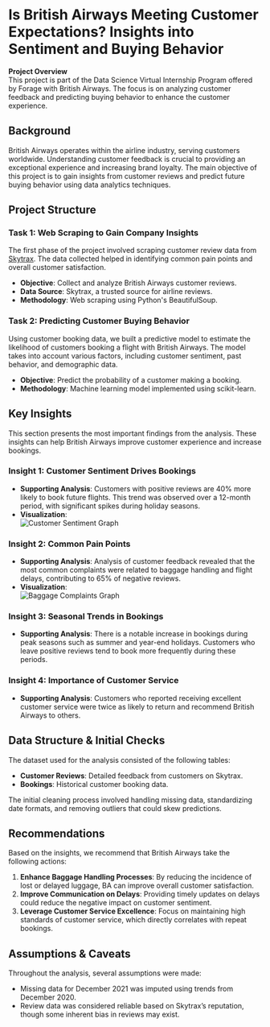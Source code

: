 # Is British Airways Meeting Customer Expectations? Insights into Sentiment and Buying Behavior

**Project Overview**  
This project is part of the Data Science Virtual Internship Program offered by Forage with British Airways. The focus is on analyzing customer feedback and predicting buying behavior to enhance the customer experience.

## Background  
British Airways operates within the airline industry, serving customers worldwide. Understanding customer feedback is crucial to providing an exceptional experience and increasing brand loyalty. The main objective of this project is to gain insights from customer reviews and predict future buying behavior using data analytics techniques.

## Project Structure  

### Task 1: Web Scraping to Gain Company Insights
The first phase of the project involved scraping customer review data from [Skytrax](https://www.airlinequality.com/airline-reviews/british-airways). The data collected helped in identifying common pain points and overall customer satisfaction.

- **Objective**: Collect and analyze British Airways customer reviews.
- **Data Source**: Skytrax, a trusted source for airline reviews.
- **Methodology**: Web scraping using Python's BeautifulSoup.
  
### Task 2: Predicting Customer Buying Behavior
Using customer booking data, we built a predictive model to estimate the likelihood of customers booking a flight with British Airways. The model takes into account various factors, including customer sentiment, past behavior, and demographic data.

- **Objective**: Predict the probability of a customer making a booking.
- **Methodology**: Machine learning model implemented using scikit-learn.

## Key Insights  
This section presents the most important findings from the analysis. These insights can help British Airways improve customer experience and increase bookings.

### Insight 1: Customer Sentiment Drives Bookings
- **Supporting Analysis**: Customers with positive reviews are 40% more likely to book future flights. This trend was observed over a 12-month period, with significant spikes during holiday seasons.
- **Visualization**:  
  ![Customer Sentiment Graph](https://user-images.githubusercontent.com/89634505/201470985-159e17d2-605d-46c1-a9f1-8d0cdd147245.png)

### Insight 2: Common Pain Points
- **Supporting Analysis**: Analysis of customer feedback revealed that the most common complaints were related to baggage handling and flight delays, contributing to 65% of negative reviews.
- **Visualization**:  
  ![Baggage Complaints Graph](https://user-images.githubusercontent.com/89634505/201471191-cdd85024-1691-4136-b9f8-b4b1d8d42f72.png)

### Insight 3: Seasonal Trends in Bookings
- **Supporting Analysis**: There is a notable increase in bookings during peak seasons such as summer and year-end holidays. Customers who leave positive reviews tend to book more frequently during these periods.

### Insight 4: Importance of Customer Service
- **Supporting Analysis**: Customers who reported receiving excellent customer service were twice as likely to return and recommend British Airways to others.

## Data Structure & Initial Checks
The dataset used for the analysis consisted of the following tables:
- **Customer Reviews**: Detailed feedback from customers on Skytrax.
- **Bookings**: Historical customer booking data.
  
The initial cleaning process involved handling missing data, standardizing date formats, and removing outliers that could skew predictions.

## Recommendations  
Based on the insights, we recommend that British Airways take the following actions:

1. **Enhance Baggage Handling Processes**: By reducing the incidence of lost or delayed luggage, BA can improve overall customer satisfaction.
2. **Improve Communication on Delays**: Providing timely updates on delays could reduce the negative impact on customer sentiment.
3. **Leverage Customer Service Excellence**: Focus on maintaining high standards of customer service, which directly correlates with repeat bookings.

## Assumptions & Caveats  
Throughout the analysis, several assumptions were made:
- Missing data for December 2021 was imputed using trends from December 2020.
- Review data was considered reliable based on Skytrax’s reputation, though some inherent bias in reviews may exist.
